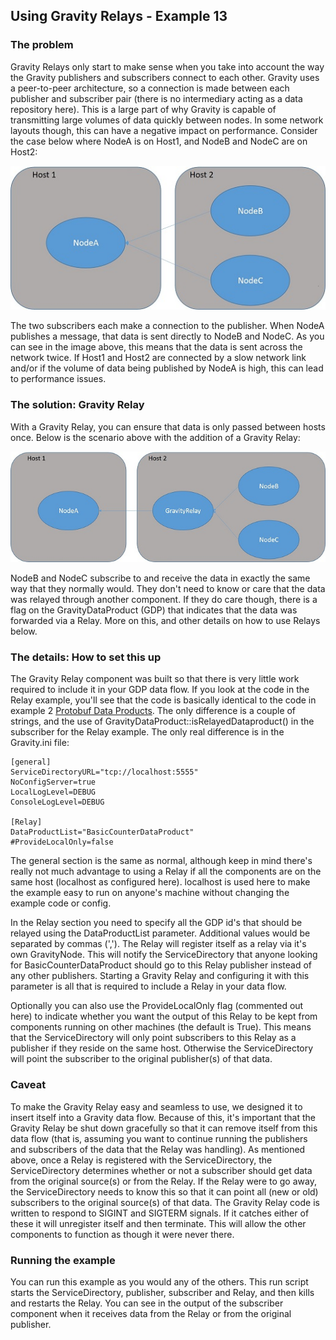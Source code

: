 ## Using Gravity Relays - Example 13 ##

### The problem ###
Gravity Relays only start to make sense when you take into account the way the Gravity publishers and subscribers connect to each other.  Gravity uses a peer-to-peer architecture, so a connection is made between each publisher and subscriber pair (there is no intermediary acting as a data repository here).  This is a large part of why Gravity is capable of transmitting large volumes of data quickly between nodes.  In some network layouts though, this can have a negative impact on performance.  Consider the case below where NodeA is on Host1, and NodeB and NodeC are on Host2:  

![Without Relay](https://github.com/aphysci/gravity/blob/DocUpdates/test/examples/13-Relay/doc/WithoutRelay.jpg)

The two subscribers each make a connection to the publisher.  When NodeA publishes a message, that data is sent directly to NodeB and NodeC.  As you can see in the image above, this means that the data is sent across the network twice.  If Host1 and Host2 are connected by a slow network link and/or if the volume of data being published by NodeA is high, this can lead to performance issues.

### The solution: Gravity Relay ###

With a Gravity Relay, you can ensure that data is only passed between hosts once.  Below is the scenario above with the addition of a Gravity Relay:

![With Relay](https://github.com/aphysci/gravity/blob/DocUpdates/test/examples/13-Relay/doc/WithRelay.jpg)

NodeB and NodeC subscribe to and receive the data in exactly the same way that they normally would.  They don't need to know or care that the data was relayed through another component.  If they do care though, there is a flag on the GravityDataProduct (GDP) that indicates that the data was forwarded via a Relay.  More on this, and other details on how to use Relays below.

### The details: How to set this up ###

The Gravity Relay component was built so that there is very little work required to include it in your GDP data flow.  If you look at the code in the Relay example, you'll see that the code is basically identical to the code in example 2 [Protobuf Data Products](UsingProtobufs).  The only difference is a couple of strings, and the use of GravityDataProduct::isRelayedDataproduct() in the subscriber for the Relay example.  The only real difference is in the Gravity.ini file:

```
[general]
ServiceDirectoryURL="tcp://localhost:5555"
NoConfigServer=true
LocalLogLevel=DEBUG
ConsoleLogLevel=DEBUG

[Relay]
DataProductList="BasicCounterDataProduct"
#ProvideLocalOnly=false
```

The general section is the same as normal, although keep in mind there's really not much advantage to using a Relay if all the components are on the same host (localhost as configured here).  localhost is used here to make the example easy to run on anyone's machine without changing the example code or config.

In the Relay section you need to specify all the GDP id's that should be relayed using the DataProductList parameter.  Additional values would be separated by commas (',').  The Relay will register itself as a relay via it's own GravityNode.  This will notify the ServiceDirectory that anyone looking for BasicCounterDataProduct should go to this Relay publisher instead of any other publishers.  Starting a Gravity Relay and configuring it with this parameter is all that is required to include a Relay in your data flow.

Optionally you can also use the ProvideLocalOnly flag (commented out here) to indicate whether you want the output of this Relay to be kept from components running on other machines (the default is True).  This means that the ServiceDirectory will only point subscribers to this Relay as a publisher if they reside on the same host.  Otherwise the ServiceDirectory will point the subscriber to the original publisher(s) of that data. 

### Caveat ###

To make the Gravity Relay easy and seamless to use, we designed it to insert itself into a Gravity data flow.  Because of this, it's important that the Gravity Relay be shut down gracefully so that it can remove itself from this data flow (that is, assuming you want to continue running the publishers and subscribers of the data that the Relay was handling).  As mentioned above, once a Relay is registered with the ServiceDirectory, the ServiceDirectory determines whether or not a subscriber should get data from the original source(s) or from the Relay.  If the Relay were to go away, the ServiceDirectory needs to know this so that it can point all (new or old) subscribers to the original source(s) of that data.  The Gravity Relay code is written to respond to SIGINT and SIGTERM signals.  If it catches either of these it will unregister itself and then terminate.  This will allow the other components to function as though it were never there.

### Running the example ###

You can run this example as you would any of the others.  This run script starts the ServiceDirectory, publisher, subscriber and Relay, and then kills and restarts the Relay.  You can see in the output of the subscriber component when it receives data from the Relay or from the original publisher.
